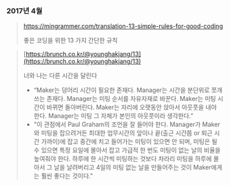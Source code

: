 ### 2017년 4월
> https://mingrammer.com/translation-13-simple-rules-for-good-coding
>
> 좋은 코딩을 위한 13 가지 간단한 규칙

> [https://brunch.co.kr/@younghakjang/13](https://brunch.co.kr/@younghakjang/13)
>
> 너와 나는 다른 시간을 달린다
>
> - “Maker는 덩어리 시간이 필요한 존재다. Manager는 시간을 분단위로 쪼개 쓰는 존재다. Manager는 미팅 순서를 자유자재로 바꾼다. Maker는 미팅 시간이 바뀌면 돌아버린다. Maker는 자리에 오랫동안 앉아서 아웃풋을 내야 한다. Manager는 미팅 그 자체가 본인의 아웃풋이라 생각한다.”
> - "이 관점에서 Paul Graham의 조언을 잘 들어야 한다. Manager가 Maker와 미팅을 잡으려거든 최대한 업무시간의 앞이나 끝(출근 시간쯤 or 퇴근 시간 가까이)에 잡고 중간에 치고 들어가는 미팅이 있으면 안 되며, 미팅은 될 수 있으면 특정 요일에 몰아서 잡고 가급적 한 번도 미팅이 없는 날의 비율을 높여줘야 한다. 하루에 한 시간씩 미팅하는 것보다 차라리 미팅을 하루에 몰아서 그 날을 날려버리고 4일의 미팅 없는 날을 만들어주는 것이 Maker에게는 훨씬 좋다는 것이다."

